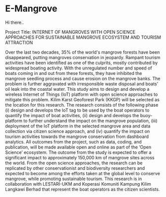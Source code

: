 # E-Mangrove
Hi there..

Project Title: INTERNET OF MANGROVES WITH OPEN SCIENCE APPROACHES FOR SUSTAINABLE MANGROVE ECOSYSTEM AND TOURISM ATTRACTION

Over the last two decades, 35% of the world's mangrove forests have been disappeared, putting mangroves conservation in jeopardy. Rampant tourism activities have been identified as one of the culprits, mostly contributed by widespread boating activity. With the unregulated number and speed of boats coming in and out from these forests, they have inhibited the mangrove seedling process and cause erosion on the mangrove banks. The problem is further aggravated with irresponsible waste disposal and boats’ oil leak into the coastal water. This study aims to design and develop a wireless Internet of Things (IoT) platform with open science approaches to mitigate this problem. Kilim Karst Geoforest Park (KKGP) will be selected as the location for this research. The research consists of the following phase (i) design and develops the IoT tag to be used by the boat operators to quantify the impact of boat activities, (ii) design and develops the buoy-platform to further understand the impact on the mangrove population, (iii) deployment of the IoT platform in the selected mangrove area and data collection via citizen science approach, and (iv) quantify the impact on tourism activities towards the mangrove conservation from dashboard analytics. All outcomes from the project, such as data, coding, and publication, will be made available open and online as part of the ‘Open Science’ ecosystem. The outcome from the study is expected to offer a significant impact to approximately 150,000 km of mangrove sites across the world. From the open science approaches, the research can be replicated by other conservationist and biodiversity researchers and expected to become among the efforts taken at the global level to conserve mangrove, while promoting sustainable tourism. This research is in collaboration with LESTARI-UKM and Koperasi Komuniti Kampung Kilim Langkawi Berhad that represent the boat operators as the citizen scientists.
